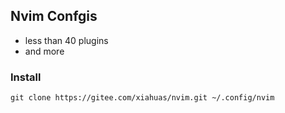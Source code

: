 ## Nvim Confgis
- less than 40 plugins
- and more

### Install
```
git clone https://gitee.com/xiahuas/nvim.git ~/.config/nvim
```
